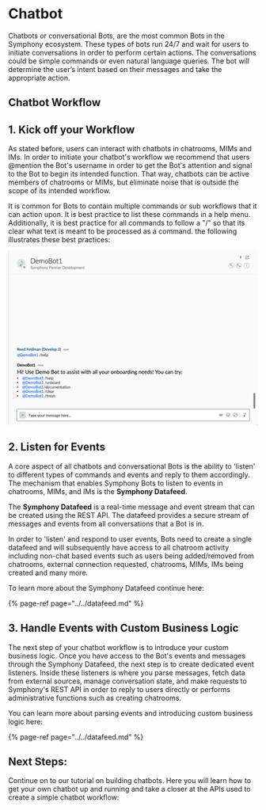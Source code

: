 # Chatbot

Chatbots or conversational Bots, are the most common Bots in the Symphony ecosystem. These types of bots run 24/7 and wait for users to initiate conversations in order to perform certain actions. The conversations could be simple commands or even natural language queries. The bot will determine the user’s intent based on their messages and take the appropriate action.

## Chatbot Workflow

## 1.  Kick off your Workflow

As stated before, users can interact with chatbots in chatrooms, MIMs and IMs. In order to initiate your chatbot's workflow we recommend that users @mention the Bot's username in order to get the Bot's attention and signal to the Bot to begin its intended function. That way, chatbots can be active members of chatrooms or MIMs, but eliminate noise that is outside the scope of its intended workflow.

It is common for Bots to contain multiple commands or sub workflows that it can action upon. It is best practice to list these commands in a help menu. Additionally, it is best practice for all commands to follow a "/" so that its clear what text is meant to be processed as a command. the following illustrates these best practices:

![](../../../.gitbook/assets/screen-shot-2020-07-09-at-2.31.12-pm.png)

## 2.  Listen for Events

A core aspect of all chatbots and conversational Bots is the ability to 'listen' to different types of commands and events and reply to them accordingly. The mechanism that enables Symphony Bots to listen to events in chatrooms, MIMs, and IMs is the **Symphony Datafeed**.

The **Symphony Datafeed** is a real-time message and event stream that can be created using the REST API. The datafeed provides a secure stream of messages and events from all conversations that a Bot is in.

In order to 'listen' and respond to user events, Bots need to create a single datafeed and will subsequently have access to all chatroom activity including non-chat based events such as users being added/removed from chatrooms, external connection requested, chatrooms, MIMs, IMs being created and many more.

To learn more about the Symphony Datafeed continue here:

{% page-ref page="../../datafeed.md" %}

## 3.  Handle Events with Custom Business Logic

The next step of your chatbot workflow is to introduce your custom business logic. Once you have access to the Bot's events and messages through the Symphony Datafeed, the next step is to create dedicated event listeners. Inside these listeners is where you parse messages, fetch data from external sources, manage conversation state, and make requests to Symphony's REST API in order to reply to users directly or performs administrative functions such as creating chatrooms.

You can learn more about parsing events and introducing custom business logic here:

{% page-ref page="../../datafeed.md" %}

## Next Steps:

Continue on to our tutorial on building chatbots. Here you will learn how to get your own chatbot up and running and take a closer at the APIs used to create a simple chatbot workflow:

